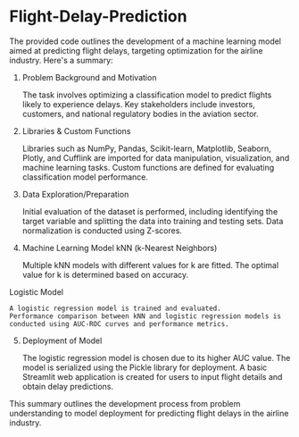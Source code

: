 # Flight-Delay-Prediction
The provided code outlines the development of a machine learning model aimed at predicting flight delays, targeting optimization for the airline industry. Here's a summary:
1. Problem Background and Motivation

    The task involves optimizing a classification model to predict flights likely to experience delays.
    Key stakeholders include investors, customers, and national regulatory bodies in the aviation sector.

2. Libraries & Custom Functions

    Libraries such as NumPy, Pandas, Scikit-learn, Matplotlib, Seaborn, Plotly, and Cufflink are imported for data manipulation, visualization, and machine learning tasks.
    Custom functions are defined for evaluating classification model performance.

3. Data Exploration/Preparation

    Initial evaluation of the dataset is performed, including identifying the target variable and splitting the data into training and testing sets.
    Data normalization is conducted using Z-scores.

4. Machine Learning Model
kNN (k-Nearest Neighbors)

    Multiple kNN models with different values for k are fitted.
    The optimal value for k is determined based on accuracy.

Logistic Model

    A logistic regression model is trained and evaluated.
    Performance comparison between kNN and logistic regression models is conducted using AUC-ROC curves and performance metrics.

5. Deployment of Model

    The logistic regression model is chosen due to its higher AUC value.
    The model is serialized using the Pickle library for deployment.
    A basic Streamlit web application is created for users to input flight details and obtain delay predictions.

This summary outlines the development process from problem understanding to model deployment for predicting flight delays in the airline industry.
